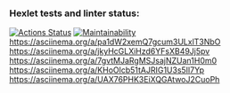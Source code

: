 ### Hexlet tests and linter status:

[![Actions Status](https://github.com/Ingsip/frontend-project-44/actions/workflows/hexlet-check.yml/badge.svg)](https://github.com/Ingsip/frontend-project-44/actions)
[![Maintainability](https://api.codeclimate.com/v1/badges/ba7cd0f1817da7bb81e6/maintainability)](https://codeclimate.com/github/Ingsip/frontend-project-44/maintainability)
https://asciinema.org/a/pa1dW2xemQ7gcum3ULxlT3NbO
https://asciinema.org/a/jkyHcGLXiHzd6YFsXB49Jj5pv
https://asciinema.org/a/7gvtMJaRgMSJsajNZUan1H0m0
https://asciinema.org/a/KHoOlcb51tAJRIG1U3s5Il7Yp
https://asciinema.org/a/UAX76PHK3EiXQGAtwoJ2CuoPh
